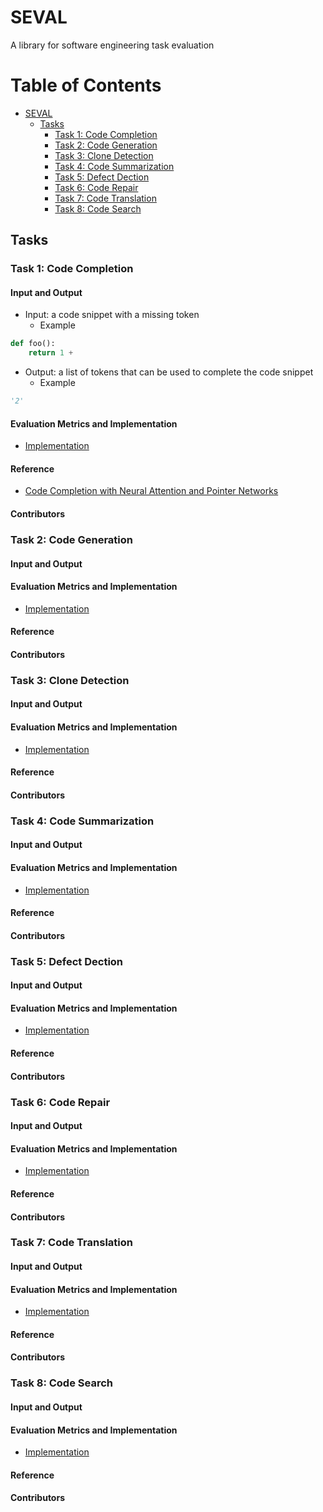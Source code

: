 # SEVAL
A library for software engineering task evaluation

Table of Contents
=================

   * [SEVAL](#seval)
      * [Tasks](#tasks)
         * [Task 1: Code Completion](#task-1-code-completion)
        * [Task 2: Code Generation](#task-2-code-generation)
        * [Task 3: Clone Detection](#task-3-clone-detection)
        * [Task 4: Code Summarization](#task-4-code-summarization)
        * [Task 5: Defect Dection](#task-5-defect-dection)
        * [Task 6: Code Repair](#task-6-code-repair)
        * [Task 7: Code Translation](#task-7-code-translation)
        * [Task 8: Code Search](#task-8-code-search)



## Tasks

### Task 1: Code Completion

#### Input and Output

- Input: a code snippet with a missing token
    - Example

```python
def foo():
    return 1 +
```

- Output: a list of tokens that can be used to complete the code snippet
    - Example

```python
'2'
```

#### Evaluation Metrics and Implementation

- [Implementation]()

#### Reference

- [Code Completion with Neural Attention and Pointer Networks](https://arxiv.org/abs/1611.08307)

#### Contributors

### Task 2: Code Generation

#### Input and Output

#### Evaluation Metrics and Implementation

- [Implementation]()

#### Reference

#### Contributors


### Task 3: Clone Detection

#### Input and Output

#### Evaluation Metrics and Implementation

- [Implementation]()

#### Reference

#### Contributors


### Task 4: Code Summarization

#### Input and Output

#### Evaluation Metrics and Implementation

- [Implementation]()

#### Reference

#### Contributors

### Task 5: Defect Dection

#### Input and Output

#### Evaluation Metrics and Implementation

- [Implementation]()

#### Reference

#### Contributors

### Task 6: Code Repair

#### Input and Output

#### Evaluation Metrics and Implementation

- [Implementation]()

#### Reference

#### Contributors

### Task 7: Code Translation

#### Input and Output

#### Evaluation Metrics and Implementation

- [Implementation]()

#### Reference

#### Contributors

### Task 8: Code Search

#### Input and Output

#### Evaluation Metrics and Implementation

- [Implementation]()

#### Reference

#### Contributors